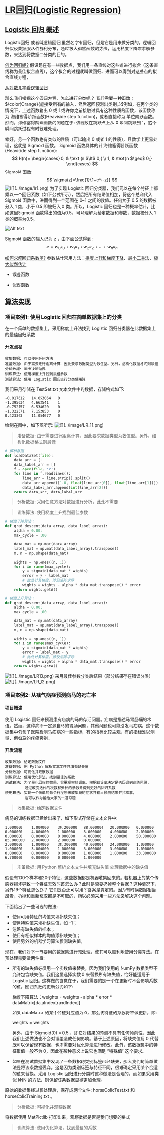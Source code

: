 # [LR回归(Logistic Regression)]()
## [Logistic 回归 概述]()
Logistic回归 或者叫逻辑回归 虽然名字有回归，但是它是用来做分类的。逻辑回归假设数据服从伯努利分布，通过极大似然函数的方法，运用梯度下降来求解参数，来达到将数据二分类的目的。

[何为回归呢?]()
假设现在有一些数据点，我们用一条直线对这些点进行拟合（这条直线称为最佳拟合直线），这个拟合的过程就叫做回归。进而可以得到对这些点的拟合直线方程，

[从对数几率看逻辑回归]()

那么我们根据这个回归方程，怎么进行分类呢？
我们需要一种函数：$\color{Orange}{能接受所有的输入，然后返回预测出类别。}$例如，在两个类的情况下，上述函数输出 0 或 1.或许你之前接触过具有这种性质的函数，该函数称为 海维塞得阶跃函数(Heaviside step function)，或者直接称为 单位阶跃函数。然而，海维塞得阶跃函数的问题在于: 该函数在跳跃点上从 0 瞬间跳跃到 1，这个瞬间跳跃过程有时很难处理。

幸好，另一个函数也有类似的性质（可以输出 0 或者 1 的性质），且数学上更易处理，这就是 Sigmoid 函数。 Sigmoid 函数具体的计
海维塞得阶跃函数(Heaviside step function):
$$ 
H(n)= \begin{cases} 0, & \text {n $\lt$ 0;} \\ 1, & \text{n $\geq$ 0;} \end{cases} $$
Sigmoid 函数:
$$
\sigma(z)=\frac{1}{1+e^{-z}}
$$
![!\[\](../image/lr1.png)](../image/lr1.png)
为了实现 Logistic 回归分类器，我们可以在每个特征上都乘以一个回归系数（如下公式所示），然后把所有结果值相加，将这个总和代入 Sigmoid 函数中，进而得到一个范围在 0~1 之间的数值。任何大于 0.5 的数据被分入 1 类，小于 0.5 即被归入 0 类。所以，Logistic 回归也是一种概率估计，比如这里Sigmoid 函数得出的值为0.5，可以理解为给定数据和参数，数据被分入 1 类的概率为0.5。

![Alt text](image.png)


Sigmoid 函数的输入记为 z ，由下面公式得到:
$$
z = w_{0}x_{0} + w_{1}x_{1} + w_{2}x_{2} + ...+ w_{n}x_{n}
$$

[如何求解回归系数呢?]()
参数估计常用方法：[梯度上升和梯度下降](参数估计—梯度上升和梯度下降.md)、[最小二乘法](参数估计—最小二乘法.md)、[极大似然估计](参数估计—极大似然估计.md)

- 误差函数
  

- 似然函数

## [算法实现]()
### 项目案例1: 使用 Logistic 回归在简单数据集上的分类
在一个简单的数据集上，采用梯度上升法找到 Logistic 回归分类器在此数据集上的最佳回归系数
#### 开发流程

```
收集数据: 可以使用任何方法
准备数据: 由于需要进行距离计算，因此要求数据类型为数值型。另外，结构化数据格式则最佳
分析数据: 画出决策边界
训练算法: 使用梯度上升找到最佳参数
测试算法: 使用 Logistic 回归进行分类使用算
```
我们采用存储在 TestSet.txt 文本文件中的数据，存储格式如下: 

```
-0.017612	14.053064	0
-1.395634	4.662541	1
-0.752157	6.538620	0
-1.322371	7.152853	0
0.423363	11.054677	0
```

绘制在图中，如下图所示: 
![!\[\](../image/LR_11.png)](../image/LR_11.png)
> 准备数据: 由于需要进行距离计算，因此要求数据类型为数值型。另外，结构化数据格式则最佳

```python
# 解析数据
def loadDataSet(file):
    data_arr = []
    data_label_arr = []
    f = open(file, 'r')
    for line in f.readlines():
        line_arr = line.strip().split()
        data_arr.append([1.0, float(line_arr[0]), float(line_arr[1])])
        data_label_arr.append(int(line_arr[2]))
    return data_arr, data_label_arr
```
> 分析数据: 采用任意方法对数据进行分析，此处不需要

> 训练算法: 使用梯度上升找到最佳参数
```python
# 梯度下降算法：
def grad_descent(data_array, data_label_array):
    alpha = 0.001
    max_cycle = 100

    data_mat = np.mat(data_array)
    label_mat = np.mat(data_label_array).transpose()
    m, n = np.shape(data_mat)

    wights = np.ones((n, 1))
    for i in range(max_cycle):
        y = sigmoid(data_mat * wights)
        error = y - label_mat
        # 此处计算梯度，涉及矩阵求导
        wights = wights - alpha * data_mat.transpose() * error
    return wights.getA()

# 梯度上升算法：
def grad_descent(data_array, data_label_array):
    alpha = 0.001
    max_cycle = 100

    data_mat = np.mat(data_array)
    label_mat = np.mat(data_label_array).transpose()
    m, n = np.shape(data_mat)

    wights = np.ones((n, 1))
    for i in range(max_cycle):
        y = sigmoid(data_mat * wights)
        error = label_mat - y 
        # 此处计算梯度，涉及矩阵求导
        wights = wights + alpha * data_mat.transpose() * error
    return wights.getA()
```
![!\[\](../image/LR13.png)](../image/LR13.png)
采用最佳参数分类后结果（部分结果存在错误分类）
![!\[\](../image/LR_12.png)](../image/LR_12.png)

### 项目案例2: 从疝气病症预测病马的死亡率
#### 项目概述

使用 Logistic 回归来预测患有疝病的马的存活问题。疝病是描述马胃肠痛的术语。然而，这种病不一定源自马的胃肠问题，其他问题也可能引发马疝病。这个数据集中包含了医院检测马疝病的一些指标，有的指标比较主观，有的指标难以测量，例如马的疼痛级别。

#### 开发流程

```
收集数据: 给定数据文件
准备数据: 用 Python 解析文本文件并填充缺失值
分析数据: 可视化并观察数据
训练算法: 使用优化算法，找到最佳的系数
测试算法: 为了量化回归的效果，需要观察错误率。根据错误率决定是否回退到训练阶段，
         通过改变迭代的次数和步长的参数来得到更好的回归系数
使用算法: 实现一个简单的命令行程序来收集马的症状并输出预测结果并非难事，
         这可以作为留给大家的一道习题
```

> 收集数据: 给定数据文件

病马的训练数据已经给出来了，如下形式存储在文本文件中:

```
1.000000	1.000000	39.200000	88.000000	20.000000	0.000000	0.000000	4.000000	1.000000	3.000000	4.000000	2.000000	0.000000	0.000000	0.000000	4.000000	2.000000	50.000000	85.000000	2.000000	2.000000	0.000000
2.000000	1.000000	38.300000	40.000000	24.000000	1.000000	1.000000	3.000000	1.000000	3.000000	3.000000	1.000000	0.000000	0.000000	0.000000	1.000000	1.000000	33.000000	6.700000	0.000000	0.000000	1.000000
```

> 准备数据: 用 Python 解析文本文件并填充缺失值
处理数据中的缺失值

假设有100个样本和20个特征，这些数据都是机器收集回来的。若机器上的某个传感器损坏导致一个特征无效时该怎么办？此时是否要扔掉整个数据？这种情况下，另外19个特征怎么办？
它们是否还可以用？答案是肯定的。因为有时候数据相当昂贵，扔掉和重新获取都是不可取的，所以必须采用一些方法来解决这个问题。

下面给出了一些可选的做法: 
* 使用可用特征的均值来填补缺失值；
* 使用特殊值来填补缺失值，如 -1；
* 忽略有缺失值的样本；
* 使用有相似样本的均值添补缺失值；
* 使用另外的机器学习算法预测缺失值。

现在，我们对下一节要用的数据集进行预处理，使其可以顺利地使用分类算法。在预处理需要做两件事: 
* 所有的缺失值必须用一个实数值来替换，因为我们使用的 NumPy 数据类型不允许包含缺失值。我们这里选择实数 0 来替换所有缺失值，恰好能适用于 Logistic 回归。这样做的直觉在于，我们需要的是一个在更新时不会影响系数的值。回归系数的更新公式如下:

    梯度下降算法：weights = weights - alpha * error * dataMatrix[dataIndex[randIndex]]

    如果 dataMatrix 的某个特征对应值为 0，那么该特征的系数将不做更新，即:

    weights = weights

    另外，由于 Sigmoid(0) = 0.5 ，即它对结果的预测不具有任何倾向性，因此我们上述做法也不会对误差造成任何影响。基于上述原因，将缺失值用 0 代替既可以保留现有数据，也不需要对优化算法进行修改。此外，该数据集中的特征取值一般不为 0，因此在某种意义上说它也满足 “特殊值” 这个要求。

* 如果在测试数据集中发现了一条数据的类别标签已经缺失，那么我们的简单做法是将该条数据丢弃。这是因为类别标签与特征不同，很难确定采用某个合适的值来替换。采用 Logistic 回归进行分类时这种做法是合理的，而如果采用类似 kNN 的方法，则保留该条数据显得更加合理。

原始的数据集经过预处理后，保存成两个文件: horseColicTest.txt 和 horseColicTraining.txt 。 

> 分析数据: 可视化并观察数据

将数据使用 MatPlotlib 打印出来，观察数据是否是我们想要的格式

> 训练算法: 使用优化算法，找到最佳的系数